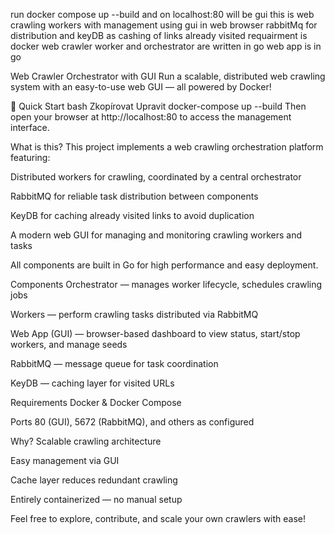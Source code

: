 run docker compose up --build
and on localhost:80 will be gui
this is web crawling workers with management using gui in web browser rabbitMq for distribution and 
keyDB as cashing of links already visited requairment is docker web crawler worker and
orchestrator are written in go
web app is in go 


Web Crawler Orchestrator with GUI
Run a scalable, distributed web crawling system with an easy-to-use web GUI — all powered by Docker!

🚀 Quick Start
bash
Zkopírovat
Upravit
docker-compose up --build
Then open your browser at http://localhost:80 to access the management interface.

What is this?
This project implements a web crawling orchestration platform featuring:

Distributed workers for crawling, coordinated by a central orchestrator

RabbitMQ for reliable task distribution between components

KeyDB for caching already visited links to avoid duplication

A modern web GUI for managing and monitoring crawling workers and tasks

All components are built in Go for high performance and easy deployment.

Components
Orchestrator — manages worker lifecycle, schedules crawling jobs

Workers — perform crawling tasks distributed via RabbitMQ

Web App (GUI) — browser-based dashboard to view status, start/stop workers, and manage seeds

RabbitMQ — message queue for task coordination

KeyDB — caching layer for visited URLs

Requirements
Docker & Docker Compose

Ports 80 (GUI), 5672 (RabbitMQ), and others as configured

Why?
Scalable crawling architecture

Easy management via GUI

Cache layer reduces redundant crawling

Entirely containerized — no manual setup

Feel free to explore, contribute, and scale your own crawlers with ease!